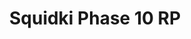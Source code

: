 ---
slug: squidki-phase-10-rp
title: Squidki Phase 10 RP
description: "Squidki Phase 10 RP is an exciting online game. Play for free directly in your browser!"
icon: /images/new_mods/Sprunki Phase 10 RP.png
url: https://wowtbc.net/sprunkin/phase10rp/index.html
previewImage: /images/new_mods/Sprunki Phase 10 RP.png
type: new mods

# SEO配置
seo:
  title: "Squidki Phase 10 RP - Play Free Online Game | Fun Browser Games"
  description: "Squidki Phase 10 RP - Play this fun online game for free in your browser. No download required!"
  ogImage: "/images/new_mods/Sprunki Phase 10 RP.png"
  keywords: "squidki-phase-10-rp, online game, browser game, free game, new mods game, play online"

videoUrls:
  - https://www.youtube.com/embed/example1
  - https://www.youtube.com/embed/example2

whyPlay:
  title: "Why Play Squidki Phase 10 RP?"
  items:
    - "Immersive Gameplay: Squidki Phase 10 RP offers an engaging and immersive gaming experience that will keep you entertained for hours"
    - "Challenging Levels: Test your skills with increasingly difficult challenges and obstacles"
    - "Beautiful Graphics: Enjoy stunning visuals and smooth animations that bring the game world to life"
    - "Regular Updates: New content and features are added regularly to keep the game fresh and exciting"
    - "Free to Play: Experience all the fun without spending a penny"
    - "Community Features: Connect with other players, share strategies, and compete for high scores"
    - "Cross-Platform: Play on any device with a web browser, no downloads required"

features:
  title: "Key Features of Squidki Phase 10 RP"
  image: "/images/new_mods/Sprunki Phase 10 RP.png"
  items:
    - "Intuitive Controls: Easy to learn controls make Squidki Phase 10 RP accessible for players of all skill levels"
    - "Multiple Game Modes: Enjoy various gameplay options that provide different challenges and experiences"
    - "Character Customization: Personalize your gaming experience with unique characters and items"
    - "Achievement System: Complete special tasks to earn rewards and recognition"
    - "Leaderboards: Compete with players worldwide and see who can achieve the highest scores"

characteristics:
  title: "Game Characteristics"
  image: "/images/new_mods/Sprunki Phase 10 RP.png"
  items:
    - "Genre: New mods game with elements of strategy and skill"
    - "Difficulty: Suitable for both casual gamers and those seeking a challenge"
    - "Play Time: Quick sessions or extended gameplay, depending on your preference"
    - "Art Style: Vibrant and engaging visuals that enhance the gaming experience"
    - "Sound Design: Immersive audio that complements the gameplay perfectly"

info: "Squidki Phase 10 RP is an exciting online game that offers players a unique and engaging gaming experience. With its intuitive controls, stunning visuals, and challenging gameplay, Squidki Phase 10 RP provides hours of entertainment for players of all ages and skill levels. Whether you're looking for a quick gaming session during a break or an extended play session, Squidki Phase 10 RP delivers an immersive experience that will keep you coming back for more. The game features multiple levels of increasing difficulty, ensuring that players are constantly challenged as they progress. With regular updates adding new content and features, Squidki Phase 10 RP remains fresh and exciting, providing endless entertainment options for its growing community of players."

howToPlayIntro: "Welcome to Squidki Phase 10 RP! This guide will walk you through the basics and help you master the game. Whether you're a beginner or looking to improve your skills, these tips and instructions will enhance your gaming experience."

howToPlaySteps:
  - title: "Getting Started"
    description: "Begin your Squidki Phase 10 RP adventure by familiarizing yourself with the controls. Use your keyboard or mouse to navigate through the game interface. The tutorial will guide you through the basic mechanics and help you understand the objectives."
  - title: "Understanding the Objectives"
    description: "In Squidki Phase 10 RP, your main goal is to progress through levels by completing specific objectives. Each level presents unique challenges that require different strategies and approaches."
  - title: "Mastering the Controls"
    description: "Practice using the controls to improve your precision and reaction time. Squidki Phase 10 RP requires quick reflexes and strategic thinking to overcome obstacles and defeat opponents."
  - title: "Utilizing Power-ups"
    description: "Collect power-ups throughout the game to enhance your abilities and overcome difficult challenges. Each power-up offers unique advantages that can be crucial for success."
  - title: "Developing Strategies"
    description: "As you progress in Squidki Phase 10 RP, develop effective strategies for different scenarios. Analyze patterns, anticipate challenges, and adapt your approach to maximize your performance."

faq:
  title: "Frequently Asked Questions about Squidki Phase 10 RP"
  items:
    - question: "Is Squidki Phase 10 RP free to play?"
      answer: "Yes, Squidki Phase 10 RP is completely free to play directly in your web browser. No downloads or purchases are required to enjoy the full game experience."
    - question: "Can I play Squidki Phase 10 RP on mobile devices?"
      answer: "Yes, Squidki Phase 10 RP is optimized for both desktop and mobile play. You can enjoy the game on any device with a web browser and internet connection."
    - question: "Are there any in-game purchases?"
      answer: "While Squidki Phase 10 RP is free to play, there may be optional in-game purchases available for cosmetic items or additional features that don't affect core gameplay."
    - question: "How often is Squidki Phase 10 RP updated?"
      answer: "The developers regularly update Squidki Phase 10 RP with new content, features, and improvements based on player feedback and game performance."
    - question: "Can I play Squidki Phase 10 RP offline?"
      answer: "Currently, Squidki Phase 10 RP requires an internet connection to play as it's a browser-based online game."
    - question: "Is Squidki Phase 10 RP suitable for children?"
      answer: "Yes, Squidki Phase 10 RP is designed to be family-friendly and suitable for players of all ages."
    - question: "How do I report bugs or issues?"
      answer: "If you encounter any problems while playing Squidki Phase 10 RP, you can report them through the game's support page or contact the developers directly through their website."
    - question: "Still Have Questions?"
      answer: "If you have additional questions about Squidki Phase 10 RP that aren't covered in this FAQ, please visit our support center or contact our customer service team for assistance."
---